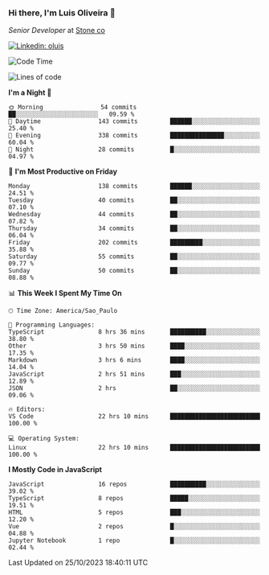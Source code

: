 ### Hi there, I'm Luis Oliveira 👋
*Senior Developer* at [Stone co](https://www.stone.com.br)  

[![Linkedin: oluis](https://img.shields.io/badge/-ooluis-blue?style=flat-square&logo=Linkedin&logoColor=white&link=https://www.linkedin.com/in/ooluis)](https://www.linkedin.com/in/ooluis/)

<!--START_SECTION:waka-->
![Code Time](http://img.shields.io/badge/Code%20Time-3%2C497%20hrs%2036%20mins-blue)

![Lines of code](https://img.shields.io/badge/From%20Hello%20World%20I%27ve%20Written-340.9%20thousand%20lines%20of%20code-blue)

**I'm a Night 🦉** 

```text
🌞 Morning                54 commits          ██░░░░░░░░░░░░░░░░░░░░░░░   09.59 % 
🌆 Daytime                143 commits         ██████░░░░░░░░░░░░░░░░░░░   25.40 % 
🌃 Evening                338 commits         ███████████████░░░░░░░░░░   60.04 % 
🌙 Night                  28 commits          █░░░░░░░░░░░░░░░░░░░░░░░░   04.97 % 
```
📅 **I'm Most Productive on Friday** 

```text
Monday                   138 commits         ██████░░░░░░░░░░░░░░░░░░░   24.51 % 
Tuesday                  40 commits          ██░░░░░░░░░░░░░░░░░░░░░░░   07.10 % 
Wednesday                44 commits          ██░░░░░░░░░░░░░░░░░░░░░░░   07.82 % 
Thursday                 34 commits          ██░░░░░░░░░░░░░░░░░░░░░░░   06.04 % 
Friday                   202 commits         █████████░░░░░░░░░░░░░░░░   35.88 % 
Saturday                 55 commits          ██░░░░░░░░░░░░░░░░░░░░░░░   09.77 % 
Sunday                   50 commits          ██░░░░░░░░░░░░░░░░░░░░░░░   08.88 % 
```


📊 **This Week I Spent My Time On** 

```text
🕑︎ Time Zone: America/Sao_Paulo

💬 Programming Languages: 
TypeScript               8 hrs 36 mins       ██████████░░░░░░░░░░░░░░░   38.80 % 
Other                    3 hrs 50 mins       ████░░░░░░░░░░░░░░░░░░░░░   17.35 % 
Markdown                 3 hrs 6 mins        ████░░░░░░░░░░░░░░░░░░░░░   14.04 % 
JavaScript               2 hrs 51 mins       ███░░░░░░░░░░░░░░░░░░░░░░   12.89 % 
JSON                     2 hrs               ██░░░░░░░░░░░░░░░░░░░░░░░   09.06 % 

🔥 Editors: 
VS Code                  22 hrs 10 mins      █████████████████████████   100.00 % 

💻 Operating System: 
Linux                    22 hrs 10 mins      █████████████████████████   100.00 % 
```

**I Mostly Code in JavaScript** 

```text
JavaScript               16 repos            ██████████░░░░░░░░░░░░░░░   39.02 % 
TypeScript               8 repos             █████░░░░░░░░░░░░░░░░░░░░   19.51 % 
HTML                     5 repos             ███░░░░░░░░░░░░░░░░░░░░░░   12.20 % 
Vue                      2 repos             █░░░░░░░░░░░░░░░░░░░░░░░░   04.88 % 
Jupyter Notebook         1 repo              █░░░░░░░░░░░░░░░░░░░░░░░░   02.44 % 
```




 Last Updated on 25/10/2023 18:40:11 UTC
<!--END_SECTION:waka-->
